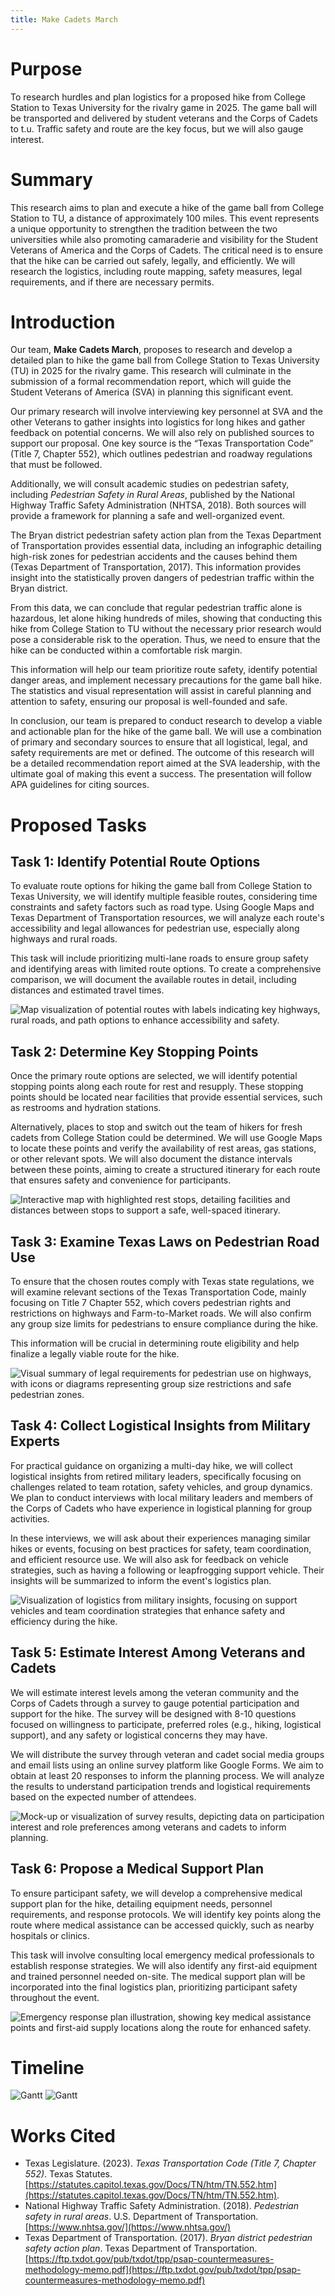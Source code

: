 ```yaml
---
title: Make Cadets March
---
```


# Purpose

To research hurdles and plan logistics for a proposed hike from College Station to Texas University for the rivalry game in 2025. The game ball will be transported and delivered by student veterans and the Corps of Cadets to t.u. Traffic safety and route are the key focus, but we will also gauge interest.

# Summary

This research aims to plan and execute a hike of the game ball from College Station to TU, a distance of approximately 100 miles. This event represents a unique opportunity to strengthen the tradition between the two universities while also promoting camaraderie and visibility for the Student Veterans of America and the Corps of Cadets. The critical need is to ensure that the hike can be carried out safely, legally, and efficiently. We will research the logistics, including route mapping, safety measures, legal requirements, and if there are necessary permits.

# Introduction

Our team, **Make Cadets March**, proposes to research and develop a detailed plan to hike the game ball from College Station to Texas University (TU) in 2025 for the rivalry game. This research will culminate in the submission of a formal recommendation report, which will guide the Student Veterans of America (SVA) in planning this significant event.

Our primary research will involve interviewing key personnel at SVA and the other Veterans to gather insights into logistics for long hikes and gather feedback on potential concerns. We will also rely on published sources to support our proposal. One key source is the “Texas Transportation Code” (Title 7, Chapter 552), which outlines pedestrian and roadway regulations that must be followed.

Additionally, we will consult academic studies on pedestrian safety, including *Pedestrian Safety in Rural Areas*, published by the National Highway Traffic Safety Administration (NHTSA, 2018). Both sources will provide a framework for planning a safe and well-organized event.

The Bryan district pedestrian safety action plan from the Texas Department of Transportation provides essential data, including an infographic detailing high-risk zones for pedestrian accidents and the causes behind them (Texas Department of Transportation, 2017). This information provides insight into the statistically proven dangers of pedestrian traffic within the Bryan district.

From this data, we can conclude that regular pedestrian traffic alone is hazardous, let alone hiking hundreds of miles, showing that conducting this hike from College Station to TU without the necessary prior research would pose a considerable risk to the operation. Thus, we need to ensure that the hike can be conducted within a comfortable risk margin.

This information will help our team prioritize route safety, identify potential danger areas, and implement necessary precautions for the game ball hike. The statistics and visual representation will assist in careful planning and attention to safety, ensuring our proposal is well-founded and safe.

In conclusion, our team is prepared to conduct research to develop a viable and actionable plan for the hike of the game ball. We will use a combination of primary and secondary sources to ensure that all logistical, legal, and safety requirements are met or defined. The outcome of this research will be a detailed recommendation report aimed at the SVA leadership, with the ultimate goal of making this event a success. The presentation will follow APA guidelines for citing sources.

# Proposed Tasks

## Task 1: Identify Potential Route Options

To evaluate route options for hiking the game ball from College Station to Texas University, we will identify multiple feasible routes, considering time constraints and safety factors such as road type. Using Google Maps and Texas Department of Transportation resources, we will analyze each route's accessibility and legal allowances for pedestrian use, especially along highways and rural roads.

This task will include prioritizing multi-lane roads to ensure group safety and identifying areas with limited route options. To create a comprehensive comparison, we will document the available routes in detail, including distances and estimated travel times.

![Map visualization of potential routes with labels indicating key highways, rural roads, and path options to enhance accessibility and safety.](images/task1.png)

## Task 2: Determine Key Stopping Points

Once the primary route options are selected, we will identify potential stopping points along each route for rest and resupply. These stopping points should be located near facilities that provide essential services, such as restrooms and hydration stations.

Alternatively, places to stop and switch out the team of hikers for fresh cadets from College Station could be determined. We will use Google Maps to locate these points and verify the availability of rest areas, gas stations, or other relevant spots. We will also document the distance intervals between these points, aiming to create a structured itinerary for each route that ensures safety and convenience for participants.

![Interactive map with highlighted rest stops, detailing facilities and distances between stops to support a safe, well-spaced itinerary.](images/task2.png)

## Task 3: Examine Texas Laws on Pedestrian Road Use

To ensure that the chosen routes comply with Texas state regulations, we will examine relevant sections of the Texas Transportation Code, mainly focusing on Title 7 Chapter 552, which covers pedestrian rights and restrictions on highways and Farm-to-Market roads. We will also confirm any group size limits for pedestrians to ensure compliance during the hike.

This information will be crucial in determining route eligibility and help finalize a legally viable route for the hike.

![Visual summary of legal requirements for pedestrian use on highways, with icons or diagrams representing group size restrictions and safe pedestrian zones.](images/task3.png)

## Task 4: Collect Logistical Insights from Military Experts

For practical guidance on organizing a multi-day hike, we will collect logistical insights from retired military leaders, specifically focusing on challenges related to team rotation, safety vehicles, and group dynamics. We plan to conduct interviews with local military leaders and members of the Corps of Cadets who have experience in logistical planning for group activities.

In these interviews, we will ask about their experiences managing similar hikes or events, focusing on best practices for safety, team coordination, and efficient resource use. We will also ask for feedback on vehicle strategies, such as having a following or leapfrogging support vehicle. Their insights will be summarized to inform the event's logistics plan.

![Visualization of logistics from military insights, focusing on support vehicles and team coordination strategies that enhance safety and efficiency during the hike.](images/task4.png)

## Task 5: Estimate Interest Among Veterans and Cadets

We will estimate interest levels among the veteran community and the Corps of Cadets through a survey to gauge potential participation and support for the hike. The survey will be designed with 8-10 questions focused on willingness to participate, preferred roles (e.g., hiking, logistical support), and any safety or logistical concerns they may have.

We will distribute the survey through veteran and cadet social media groups and email lists using an online survey platform like Google Forms. We aim to obtain at least 20 responses to inform the planning process. We will analyze the results to understand participation trends and logistical requirements based on the expected number of attendees.

![Mock-up or visualization of survey results, depicting data on participation interest and role preferences among veterans and cadets to inform planning.](images/task5.png)

## Task 6: Propose a Medical Support Plan

To ensure participant safety, we will develop a comprehensive medical support plan for the hike, detailing equipment needs, personnel requirements, and response protocols. We will identify key points along the route where medical assistance can be accessed quickly, such as nearby hospitals or clinics.

This task will involve consulting local emergency medical professionals to establish response strategies. We will also identify any first-aid equipment and trained personnel needed on-site. The medical support plan will be incorporated into the final logistics plan, prioritizing participant safety throughout the event.

![Emergency response plan illustration, showing key medical assistance points and first-aid supply locations along the route for enhanced safety.](images/task6.png)

# Timeline

![Gantt](images/Gantt1.png)
![Gantt](images/Gantt3.png)

# Works Cited

- Texas Legislature. (2023). *Texas Transportation Code (Title 7, Chapter 552)*. Texas Statutes. [https://statutes.capitol.texas.gov/Docs/TN/htm/TN.552.htm](https://statutes.capitol.texas.gov/Docs/TN/htm/TN.552.htm).
- National Highway Traffic Safety Administration. (2018). *Pedestrian safety in rural areas*. U.S. Department of Transportation. [https://www.nhtsa.gov/](https://www.nhtsa.gov/)
- Texas Department of Transportation. (2017). *Bryan district pedestrian safety action plan*. Texas Department of Transportation. [https://ftp.txdot.gov/pub/txdot/tpp/psap-countermeasures-methodology-memo.pdf](https://ftp.txdot.gov/pub/txdot/tpp/psap-countermeasures-methodology-memo.pdf)
